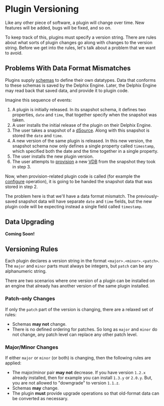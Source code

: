 # Plugin Versioning

Like any other piece of software, a plugin will change over time. New features will be added, bugs will be fixed, and so on.

To keep track of this, plugins must specify a version string. There are rules about what sorts of plugin changes go along with changes to the version string. Before we get into the rules, let's talk about a problem that we want to avoid.

## Problems With Data Format Mismatches

Plugins supply [schemas](Glossary.md#schema) to define their own datatypes. Data that conforms to these schemas is saved by the Delphix Engine. Later, the Delphix Engine may read back that saved data, and provide it to plugin code.

Imagine this sequence of events:

1. A plugin is initially released. In its snapshot schema, it defines two properties, `date` and `time`, that together specify when the snapshot was taken.
2. A user installs the initial release of the plugin on their Delphix Engine.
3. The user takes a snapshot of a [dSource](Glossary.md#dsource). Along with this snapshot is stored the `date` and `time`.
4. A new version of the same plugin is released. In this new version, the snapshot schema now only defines a single property called `timestamp`, which specified both the date and the time together in a single property.
5. The user installs the new plugin version.
6. The user attempts to [provision](Glossary.md#provisioning) a new [VDB](Glossary.md#vdb) from the snapshot they took in step 3.

Now, when provision-related plugin code is called (for example the [configure](Plugin_Operations.md#virtual-source-configure) operation), it is going to be handed the snapshot data that was stored in step 2.

The problem here is that we'll have a data format mismatch. The previously-saved snapshot data will have separate `date` and `time` fields, but the new plugin code will be expecting instead a single field called `timestamp`.

## Data Upgrading

**Coming Soon!**

## Versioning Rules

Each plugin declares a version string in the format `<major>.<minor>.<patch>`. The `major` and `minor` parts must always be integers, but `patch` can be any alphanumeric string.

There are two scenarios where one version of a plugin can be installed on an engine that already has another version of the same plugin installed.

### Patch-only Changes

If only the `patch` part of the version is changing, there are a relaxed set of rules:

* Schemas **may not** change.
* There is no defined ordering for patches. So long as `major` and `minor` do not change, any patch level can replace any other patch level.

### Major/Minor Changes

If either `major` or `minor` (or both) is changing, then the following rules are applied:

* The major/minor pair **may not** decrease. If you have version `1.2.x` already installed, then for example you can install `1.3.y` or `2.0.y`. But, you are not allowed to "downgrade" to version `1.1.z`.
* Schemas **may** change.
* The plugin **must** provide upgrade operations so that old-format data can be converted as necessary.
